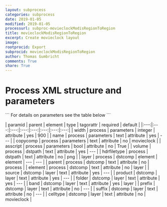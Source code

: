 ```yaml
---
layout: subprocess
categories: subprocess
date: 2019-01-05
modified: 2019-01-05
processurl: subproc-movieclockModisRegionToRegion
title: movieclockModisRegionToRegion
excerpt: Create movieclock layout
image: 
rootprocid: Export
subprocid: movieclockModisRegionToRegion
author: Thomas Gumbricht
comments: True
share: True
---
```


<h1 class='foot-description'>Process XML structure and parameters</h1>
```
For details on parameters see the table below
<?xml version="1.0" ?>
<process>
  <!--Generated from python-->
  <userproj plotid="yourplotid" projectid="yourprojectid" siteid="yoursiteid" system="systemid" tractid="yourtractid" userid="youruserid"/>
  <period endday="DD" endmonth="MM" endyear="YYYY" seasonendday="DD" seasonendmonth="MM" seasonstartday="DD" seasonstartmonth="MM" startday="DD" startmonth="MM" startyear="YYYY" timestep="timestep"/>
  <parameters asscript="True/False" copycomp="txtstring" name="txtstring" width="xyz"/>
  <dstpath hdrfiletype="txtstring" volume="txtstring"/>
  <dstcomp element="txtstring" parent="txtstring">
    <layer band="txtstring" celltype="txtstring" folder="txtstring" prefix="txtstring" product="txtstring" source="txtstring" suffix="txtstring"/>
  </dstcomp>
</process>
```

| paramid | parent | element | type | tagorattr | required | default |
|:---:|:---:|:---:|:---:|:---:|:---:|:---:|:---:|
| width | process | parameters | integer | attribute | yes | 900 |
| name | process | parameters | text | attribute | yes | --- |
| copycomp | process | parameters | text | attribute | no | movieclock |
| asscript | process | parameters | bool | attribute | no | True |
| volume | process | dstpath | text | attribute | yes | --- |
| hdrfiletype | process | dstpath | text | attribute | no | png |
| layer | process | dstcomp | element | element | --- | --- |
| parent | process | dstcomp | text | attribute | no | process |
| element | process | dstcomp | text | attribute | no | layer |
| source | dstcomp | layer | text | attribute | yes | --- |
| product | dstcomp | layer | text | attribute | yes | --- |
| folder | dstcomp | layer | text | attribute | yes | --- |
| band | dstcomp | layer | text | attribute | yes | layer |
| prefix | dstcomp | layer | text | attribute | no | --- |
| suffix | dstcomp | layer | text | attribute | no | --- |
| celltype | dstcomp | layer | text | attribute | no | movieclock |
